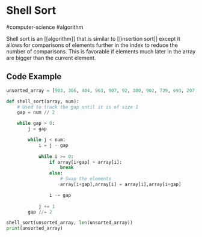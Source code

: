 # Shell Sort
#computer-science #algorithm 

Shell sort is an [[algorithm]] that is similar to [[insertion sort]] except it allows for comparisons of elements further in the index to reduce the number of comparisons. This is favorable if elements much later in the array are bigger than the current element.

## Code Example
```python
unsorted_array = [903, 306, 404, 963, 907, 92, 380, 902, 739, 693, 207, 257, 712, 997]

def shell_sort(array, num):
    # Used to track the gap until it is of size 1
    gap = num // 2

    while gap > 0:
        j = gap

        while j < num:
            i = j - gap
            
            while i >= 0:
                if array[i+gap] > array[i]:
                    break
                else:
                    # Swap the elements
                    array[i+gap],array[i] = array[i],array[i+gap]

                i -= gap
            
            j += 1
        gap //= 2

shell_sort(unsorted_array, len(unsorted_array))
print(unsorted_array)
```